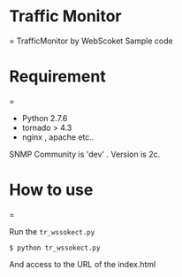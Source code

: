 # Traffic Monitor
=
TrafficMonitor by WebScoket
Sample code

# Requirement
=
* Python 2.7.6
* tornado > 4.3
* nginx , apache etc..

SNMP Community is 'dev' .
Version is 2c.

# How to use
=

Run the `tr_wssokect.py`

```
$ python tr_wssokect.py
```

And access to the URL of the index.html
